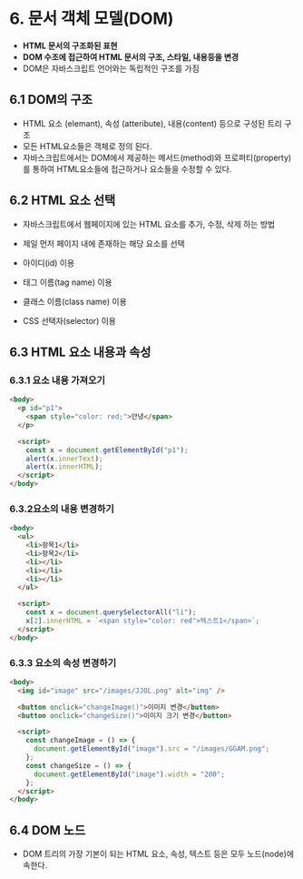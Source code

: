 # 6. 문서 객체 모델(DOM)

- **HTML 문서의 구조화된 표현**
- **DOM 수조에 접근하여 HTML 문서의 구조, 스타일, 내용등을 변경**
- DOM은 자바스크립트 언어와는 독립적인 구조를 가짐

## 6.1 DOM의 구조

- HTML 요소 (elemant), 속성 (atteribute), 내용(content) 등으로 구성된 트리 구조
- 모든 HTML요소들은 객체로 정의 된다.
- 자바스크립트에서는 DOM에서 제공하는 메서드(method)와 프로퍼티(property)를 통하여 HTML요소들에 접근하거나 요소들을 수정할 수 있다.

## 6.2 HTML 요소 선택

- 자바스크립트에서 웹페이지에 있는 HTML 요소를 추가, 수정, 삭제 하는 방법
- 제일 먼저 페이지 내에 존재하는 해당 요소를 선택

- 아이디(id) 이용
- 태그 이름(tag name) 이용
- 클래스 이름(class name) 이용
- CSS 선택자(selector) 이용

## 6.3 HTML 요소 내용과 속성

### 6.3.1 요소 내용 가져오기

```html
<body>
  <p id="p1">
    <span style="color: red;">안녕</span>
  </p>

  <script>
    const x = document.getElementById("p1");
    alert(x.innerText);
    alert(x.innerHTML);
  </script>
</body>
```

### 6.3.2요소의 내용 변경하기

```html
<body>
  <ul>
    <li>항목1</li>
    <li>항목2</li>
    <li></li>
    <li></li>
    <li></li>
  </ul>

  <script>
    const x = document.querySelectorAll("li");
    x[2].innerHTML = `<span style="color: red">텍스트1</span>`;
  </script>
</body>
```

### 6.3.3 요소의 속성 변경하기

```html
<body>
  <img id="image" src="/images/JJOL.png" alt="img" />

  <button onclick="changeImage()">이미지 변경</button>
  <button onclick="changeSize()">이미지 크기 변경</button>

  <script>
    const changeImage = () => {
      document.getElementById("image").src = "/images/GGAM.png";
    };
    const changeSize = () => {
      document.getElementById("image").width = "200";
    };
  </script>
</body>
```

## 6.4 DOM 노드

- DOM 트리의 가장 기본이 되는 HTML 요소, 속성, 텍스트 등은 모두 노드(node)에 속한다.

